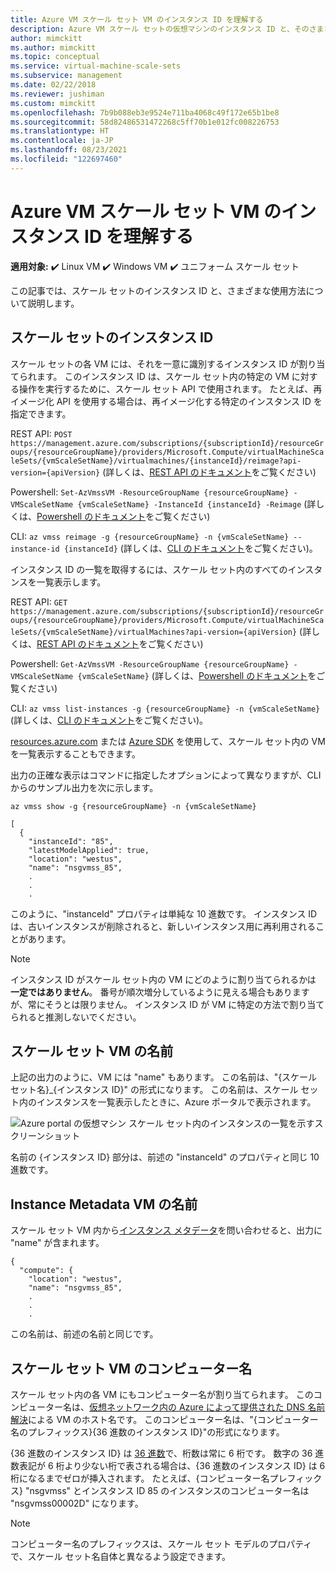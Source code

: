 ```yaml
---
title: Azure VM スケール セット VM のインスタンス ID を理解する
description: Azure VM スケール セットの仮想マシンのインスタンス ID と、そのさまざまな使用方法について説明します。
author: mimckitt
ms.author: mimckitt
ms.topic: conceptual
ms.service: virtual-machine-scale-sets
ms.subservice: management
ms.date: 02/22/2018
ms.reviewer: jushiman
ms.custom: mimckitt
ms.openlocfilehash: 7b9b088eb3e9524e711ba4068c49f172e65b1be8
ms.sourcegitcommit: 58d82486531472268c5ff70b1e012fc008226753
ms.translationtype: HT
ms.contentlocale: ja-JP
ms.lasthandoff: 08/23/2021
ms.locfileid: "122697460"
---
```

# <a name="understand-instance-ids-for-azure-vm-scale-set-vms"></a>Azure VM スケール セット VM のインスタンス ID を理解する

**適用対象:** :heavy_check_mark: Linux VM :heavy_check_mark: Windows VM :heavy_check_mark: ユニフォーム スケール セット

この記事では、スケール セットのインスタンス ID と、さまざまな使用方法について説明します。

## <a name="scale-set-instance-ids"></a>スケール セットのインスタンス ID

スケール セットの各 VM には、それを一意に識別するインスタンス ID が割り当てられます。 このインスタンス ID は、スケール セット内の特定の VM に対する操作を実行するために、スケール セット API で使用されます。 たとえば、再イメージ化 API を使用する場合は、再イメージ化する特定のインスタンス ID を指定できます。

REST API: `POST https://management.azure.com/subscriptions/{subscriptionId}/resourceGroups/{resourceGroupName}/providers/Microsoft.Compute/virtualMachineScaleSets/{vmScaleSetName}/virtualmachines/{instanceId}/reimage?api-version={apiVersion}` (詳しくは、[REST API のドキュメント](/rest/api/compute/virtualmachinescalesetvms/reimage)をご覧ください)

Powershell: `Set-AzVmssVM -ResourceGroupName {resourceGroupName} -VMScaleSetName {vmScaleSetName} -InstanceId {instanceId} -Reimage` (詳しくは、[Powershell のドキュメント](/powershell/module/az.compute/set-azvmssvm)をご覧ください)

CLI: `az vmss reimage -g {resourceGroupName} -n {vmScaleSetName} --instance-id {instanceId}` (詳しくは、[CLI のドキュメント](/cli/azure/vmss)をご覧ください)。

インスタンス ID の一覧を取得するには、スケール セット内のすべてのインスタンスを一覧表示します。

REST API: `GET https://management.azure.com/subscriptions/{subscriptionId}/resourceGroups/{resourceGroupName}/providers/Microsoft.Compute/virtualMachineScaleSets/{vmScaleSetName}/virtualMachines?api-version={apiVersion}` (詳しくは、[REST API のドキュメント](/rest/api/compute/virtualmachinescalesetvms/list)をご覧ください)

Powershell: `Get-AzVmssVM -ResourceGroupName {resourceGroupName} -VMScaleSetName {vmScaleSetName}` (詳しくは、[Powershell のドキュメント](/powershell/module/az.compute/get-azvmssvm)をご覧ください)

CLI: `az vmss list-instances -g {resourceGroupName} -n {vmScaleSetName}` (詳しくは、[CLI のドキュメント](/cli/azure/vmss)をご覧ください)。

[resources.azure.com](https://resources.azure.com) または [Azure SDK](https://azure.microsoft.com/downloads/) を使用して、スケール セット内の VM を一覧表示することもできます。

出力の正確な表示はコマンドに指定したオプションによって異なりますが、CLI からのサンプル出力を次に示します。

```azurecli
az vmss show -g {resourceGroupName} -n {vmScaleSetName}
```

```output
[
  {
    "instanceId": "85",
    "latestModelApplied": true,
    "location": "westus",
    "name": "nsgvmss_85",
    .
    .
    .
```

このように、"instanceId" プロパティは単純な 10 進数です。 インスタンス ID は、古いインスタンスが削除されると、新しいインスタンス用に再利用されることがあります。

>[!NOTE]
> インスタンス ID がスケール セット内の VM にどのように割り当てられるかは **一定ではありません**。 番号が順次増分しているように見える場合もありますが、常にそうとは限りません。 インスタンス ID が VM に特定の方法で割り当てられると推測しないでください。

## <a name="scale-set-vm-names"></a>スケール セット VM の名前

上記の出力のように、VM には "name" もあります。 この名前は、"{スケール セット名}_{インスタンス ID}" の形式になります。 この名前は、スケール セット内のインスタンスを一覧表示したときに、Azure ポータルで表示されます。

![Azure portal の仮想マシン スケール セット内のインスタンスの一覧を示すスクリーンショット](./media/virtual-machine-scale-sets-instance-ids/vmssInstances.png)

名前の {インスタンス ID} 部分は、前述の "instanceId" のプロパティと同じ 10 進数です。

## <a name="instance-metadata-vm-name"></a>Instance Metadata VM の名前

スケール セット VM 内から[インスタンス メタデータ](../virtual-machines/windows/instance-metadata-service.md)を問い合わせると、出力に "name" が含まれます。

```output
{
  "compute": {
    "location": "westus",
    "name": "nsgvmss_85",
    .
    .
    .
```

この名前は、前述の名前と同じです。

## <a name="scale-set-vm-computer-name"></a>スケール セット VM のコンピューター名

スケール セット内の各 VM にもコンピューター名が割り当てられます。 このコンピューター名は、[仮想ネットワーク内の Azure によって提供された DNS 名前解決](../virtual-network/virtual-networks-name-resolution-for-vms-and-role-instances.md)による VM のホスト名です。 このコンピューター名は、"{コンピューター名のプレフィックス}{36 進数のインスタンス ID}"の形式になります。

{36 進数のインスタンス ID} は [36 進数](https://en.wikipedia.org/wiki/Base36)で、桁数は常に 6 桁です。 数字の 36 進数表記が 6 桁より少ない桁で表される場合は、{36 進数のインスタンス ID} は 6 桁になるまでゼロが挿入されます。 たとえば、{コンピューター名プレフィックス} "nsgvmss" とインスタンス ID 85 のインスタンスのコンピューター名は "nsgvmss00002D" になります。

>[!NOTE]
> コンピューター名のプレフィックスは、スケール セット モデルのプロパティで、スケール セット名自体と異なるよう設定できます。
